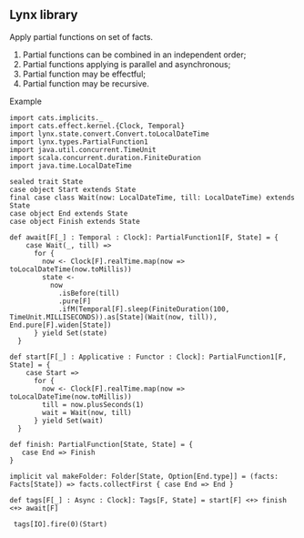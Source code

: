 ## Lynx library

Apply partial functions on set of facts.

1) Partial functions can be combined in an independent order;
2) Partial functions applying is parallel and asynchronous;
3) Partial function may be effectful;
4) Partial function may be recursive.

Example
````
import cats.implicits._
import cats.effect.kernel.{Clock, Temporal}
import lynx.state.convert.Convert.toLocalDateTime
import lynx.types.PartialFunction1
import java.util.concurrent.TimeUnit
import scala.concurrent.duration.FiniteDuration
import java.time.LocalDateTime

sealed trait State
case object Start extends State
final case class Wait(now: LocalDateTime, till: LocalDateTime) extends State
case object End extends State
case object Finish extends State

def await[F[_] : Temporal : Clock]: PartialFunction1[F, State] = {
    case Wait(_, till) =>
      for {
        now <- Clock[F].realTime.map(now => toLocalDateTime(now.toMillis))
        state <-
          now
            .isBefore(till)
            .pure[F]
            .ifM(Temporal[F].sleep(FiniteDuration(100, TimeUnit.MILLISECONDS)).as[State](Wait(now, till)), End.pure[F].widen[State])
      } yield Set(state)
  }

def start[F[_] : Applicative : Functor : Clock]: PartialFunction1[F, State] = {
    case Start =>
      for {
        now <- Clock[F].realTime.map(now => toLocalDateTime(now.toMillis))
        till = now.plusSeconds(1)
        wait = Wait(now, till)
      } yield Set(wait)
  }

def finish: PartialFunction[State, State] = {
   case End => Finish
}

implicit val makeFolder: Folder[State, Option[End.type]] = (facts: Facts[State]) => facts.collectFirst { case End => End }

def tags[F[_] : Async : Clock]: Tags[F, State] = start[F] <+> finish <+> await[F]

 tags[IO].fire(0)(Start)
````
